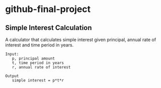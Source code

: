 # github-final-project
## Simple Interest Calculation
A calculator that calculates simple interest given principal, annual rate of interest and time period in years.

```
Input:
   p, principal amount
   t, time period in years
   r, annual rate of interest

Output
   simple interest = p*t*r
```
